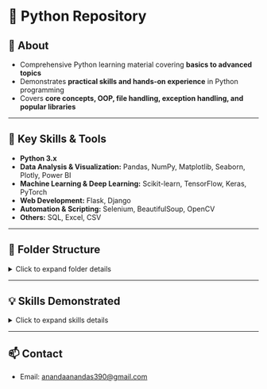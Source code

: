 # 🐍 Python Repository

## 📖 About
- Comprehensive Python learning material covering **basics to advanced topics**  
- Demonstrates **practical skills and hands-on experience** in Python programming  
- Covers **core concepts, OOP, file handling, exception handling, and popular libraries**

---

## 🚀 Key Skills & Tools
- **Python 3.x**  
- **Data Analysis & Visualization:** Pandas, NumPy, Matplotlib, Seaborn, Plotly, Power BI  
- **Machine Learning & Deep Learning:** Scikit-learn, TensorFlow, Keras, PyTorch  
- **Web Development:** Flask, Django  
- **Automation & Scripting:** Selenium, BeautifulSoup, OpenCV  
- **Others:** SQL, Excel, CSV

---

## 🧩 Folder Structure

<details>
  <summary>Click to expand folder details</summary>

- **Introduction_to_Python** – Overview, installation, and setup  
- **Python_Basics** – Variables, data types, operators, basic operations  
- **Control_Flow** – Conditional statements, loops, logical flow  
- **Functions** – User-defined functions, return values, scope  
- **File_Handling** – Reading, writing, and managing files  
- **Exception_Handling** – Errors, exceptions, try-except blocks  
- **Modules_and_Packages** – Importing, creating modules, using packages  
- **OOPS** – Classes, objects, inheritance, polymorphism, encapsulation  
- **Python_Libraries** – Popular libraries like Pandas, NumPy, Matplotlib  

</details>

---

## 💡 Skills Demonstrated

<details>
  <summary>Click to expand skills details</summary>

- Writing **clean and efficient Python code**  
- Understanding **core Python concepts and OOP**  
- Handling **files and exceptions**  
- Using **Python modules and packages effectively**  
- Performing **data analysis and visualization** with Python libraries  
- Implementing **Machine Learning and Deep Learning models**  
- Working with **databases, files, and external data sources**  

</details>

---

## 📫 Contact

- Email: anandaanandas390@gmail.com
